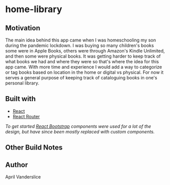 # home-library

## Motivation
The main idea behind this app came when I was homeschooling my son during the pandemic lockdown. I was buying so many children's books some were in Apple Books, others were through Amazon's Kindle Unlimited, and then some were physical books. It was getting harder to keep track of what books we had and where they were so that's where the idea for this app came. With more time and experience I would add a way to categorize or tag books based on location in the home or digital vs physical. For now it serves a general purpose of keeping track of cataloguing books in one's personal library. 

## Built with
- [React](https://reactjs.org/)
- [React Router](https://reactrouter.com/web/guides/quick-start)

*To get started [React Bootstrap](https://react-bootstrap.github.io/) components were used for a lot of the design, but have since been mostly replaced with custom components.*

## Other Build Notes


## Author
April Vanderslice


